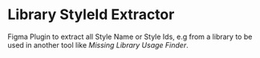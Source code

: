# Library StyleId Extractor

Figma Plugin to extract all Style Name or Style Ids, e.g from a library to be used in another tool like _Missing Library Usage Finder_.
